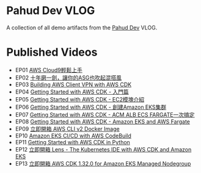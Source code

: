 # Pahud Dev VLOG

A collection of all demo artifacts from the [Pahud Dev](https://pahud.dev) VLOG.

# Published Videos

- EP01 [AWS Cloud9輕鬆上手](https://youtu.be/e6b3TQ7_CHg)
- EP02 [十年磨一劍，讓你的ASG也吹起混搭風](https://youtu.be/BLVXBnqLy-A)
- EP03 [Building AWS Client VPN with AWS CDK](https://youtu.be/s5u_HuUXRZ4)
- EP04 [Getting Started with AWS CDK - 入門篇](https://youtu.be/uFZjj9QnvQs)
- EP05 [Getting Started with AWS CDK - EC2模塊介紹](https://youtu.be/j866AvdtRps)
- EP06 [Getting Started with AWS CDK - 創建Amazon EKS集群](https://youtu.be/of_zQCjme1A)
- EP07 [Getting Started with AWS CDK - ACM ALB ECS FARGATE一次搞定](https://youtu.be/puVL2vJgiYM)
- EP08 [Getting Started with AWS CDK - Amazon EKS and AWS Fargate](https://youtu.be/v9H1K-vVzG8)
- EP09 [立即開箱 AWS CLI v2 Docker Image](https://youtu.be/eBNOvEj0Gig)
- EP10 [Amazon EKS CI/CD with AWS CodeBuild](https://youtu.be/jDuXcVhxsVo)
- EP11 [Getting Started with AWS CDK in Python](https://youtu.be/LGXDKA7Zp7Q)
- EP12 [立即開箱 Lens - The Kubernetes IDE with AWS CDK and Amazon EKS](https://youtu.be/RAmBS222U2U)
- EP13 [立即開箱 AWS CDK 1.32.0 for Amazon EKS Managed Nodegroup](https://youtu.be/Qgz0LrVvTqU)

